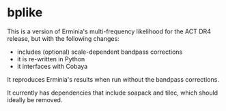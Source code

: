 # bplike

This is a version of Erminia's multi-frequency likelihood
for the ACT DR4 release, but with the following changes:
- includes (optional) scale-dependent bandpass corrections 
- it is re-written in Python 
- it interfaces with Cobaya

It reproduces Erminia's results when run without the 
bandpass corrections.

It currently has dependencies that include soapack and tilec,
which should ideally be removed.